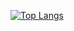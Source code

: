 [![Top Langs](https://github-readme-stats.vercel.app/api/top-langs/?username=SETSUNAyyw&theme=dracula)](https://github.com/anuraghazra/github-readme-stats)

<!--
**SETSUNAyyw/SETSUNAyyw** is a ✨ _special_ ✨ repository because its `README.md` (this file) appears on your GitHub profile.

Here are some ideas to get you started:

- 🔭 I’m currently working on ...
- 🌱 I’m currently learning ...
- 👯 I’m looking to collaborate on ...
- 🤔 I’m looking for help with ...
- 💬 Ask me about ...
- 📫 How to reach me: ...
- 😄 Pronouns: ...
- ⚡ Fun fact: ...
-->
